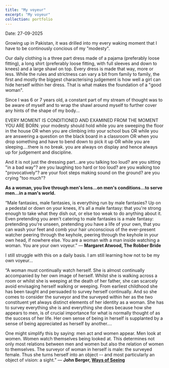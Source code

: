```yaml
---
title: "My voyeur"
excerpt: "My voyeur"
collection: portfolio
---
```


Date: 27-09-2025

Growing up in Pakistan, it was drilled into my every waking moment that I have to be continously concious of my "modesty". 

Our daily clothing is a three part dress made of a pajama (preferably loose fitting), a long shirt (preferably loose fitting, with full sleeves and down to knees) and a large shawl on top. Every dress is made that way, more or less. While the rules and strictness can vary a bit from family to family, the first and mostly the biggest characterising judgement is how well a girl can hide herself within her dress. That is what makes the foundation of a "good woman". 

Since I was 6 or 7 years old, a constant part of my stream of thought was to be aware of myself and to wrap the shawl around myself to further cover any hints of the shape of my body...


EVERY MOMENT IS CONDITIONED AND EXAMINED FROM THE MOMENT YOU ARE BORN: your modesty should hold while you are sweeping the floor in the house OR when you are climbing into your school bus OR while you are answering a question on the black board in a classroom OR when you drop something and have to bend down to pick it up OR while you are sleeping....there is no break. you are always on display and hence always up for judgement and discipline. 


And it is not just the dressing part...are you talking too loud? are you sitting "in a bad way"? are you laughing too hard or too loud? are you walking too "provocatively"? are your foot steps making sound on the ground? are you crying "too much"? 


**As a woman, you live through men's lens...on men's conditions...to serve men...in a man's world.**


“Male fantasies, male fantasies, is everything run by male fantasies? Up on a pedestal or down on your knees, it's all a male fantasy: that you're strong enough to take what they dish out, or else too weak to do anything about it. Even pretending you aren't catering to male fantasies is a male fantasy: pretending you're unseen, pretending you have a life of your own, that you can wash your feet and comb your hair unconscious of the ever-present watcher peering through the keyhole, peering through the keyhole in your own head, if nowhere else. You are a woman with a man inside watching a woman. You are your own voyeur.”
― **Margaret Atwood, The Robber Bride** 


I still struggle with this on a daily basis. I am still learning how not to be my own voyeur...


“A woman must continually watch herself. She is almost continually accompanied by her own image of herself. Whilst she is walking across a room or whilst she is weeping at the death of her father, she can scarcely avoid envisaging herself walking or weeping. From earliest childhood she has been taught and persuaded to survey herself continually. And so she comes to consider the surveyor and the surveyed within her as the two constituent yet always distinct elements of her identity as a woman. She has to survey everything she is and everything she does because how she appears to men, is of crucial importance for what is normally thought of as the success of her life. Her own sense of being in herself is supplanted by a sense of being appreciated as herself by another....


One might simplify this by saying: men act and women appear. Men look at women. Women watch themselves being looked at. This determines not only most relations between men and women but also the relation of women to themselves. The surveyor of woman in herself is male: the surveyed female. Thus she turns herself into an object -- and most particularly an object of vision: a sight.”
― **John Berger, [Ways of Seeing](https://www.ways-of-seeing.com/)** 

